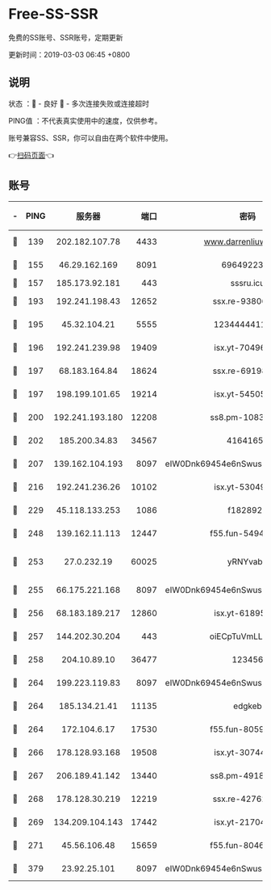 # Free-SS-SSR

免费的SS账号、SSR账号，定期更新

更新时间：2019-03-03 06:45 +0800

## 说明

状态     ：🙂 - 良好 🙁 - 多次连接失败或连接超时

PING值   ：不代表真实使用中的速度，仅供参考。

账号兼容SS、SSR，你可以自由在两个软件中使用。

👉[扫码页面](https://liesauer.github.io/free-ss-ssr.github.io/)👈

## 账号

|-|PING|服务器|端口|密码|加密方式|区域|
|:----:|:----:|:-----:|-----:|:----:|:----:|:----:|
|🙂|139|202.182.107.78|4433|www.darrenliuwei.com|aes-256-cfb|JP|
|🙂|155|46.29.162.169|8091|6964922356|aes-256-cfb|RU|
|🙂|157|185.173.92.181|443|sssru.icu|rc4-md5|RU|
|🙂|193|192.241.198.43|12652|ssx.re-93806921|aes-256-cfb|US|
|🙂|195|45.32.104.21|5555|1234444411111|aes-256-cfb|SG|
|🙂|196|192.241.239.98|19409|isx.yt-70496605|aes-256-cfb|US|
|🙂|197|68.183.164.84|18624|ssx.re-69198876|aes-256-cfb|US|
|🙂|197|198.199.101.65|19214|isx.yt-54505291|aes-256-cfb|US|
|🙂|200|192.241.193.180|12208|ss8.pm-10835371|aes-256-cfb|US|
|🙂|202|185.200.34.83|34567|41641651|aes-256-cfb|US|
|🙂|207|139.162.104.193|8097|eIW0Dnk69454e6nSwuspv9DmS201tQ0D|aes-256-cfb|JP|
|🙂|216|192.241.236.26|10102|isx.yt-53049837|aes-256-cfb|US|
|🙂|229|45.118.133.253|1086|f1828920|aes-256-cfb|SG|
|🙂|248|139.162.11.113|12447|f55.fun-54942636|aes-256-cfb|SG|
|🙂|253|27.0.232.19|60025|yRNYvabB|xchacha20-ietf-poly1305|HK|
|🙂|255|66.175.221.168|8097|eIW0Dnk69454e6nSwuspv9DmS201tQ0D|aes-256-cfb|US|
|🙂|256|68.183.189.217|12860|isx.yt-61895505|aes-256-cfb|SG|
|🙂|257|144.202.30.204|443|oiECpTuVmLLxk4Ts|aes-256-cfb|US|
|🙂|258|204.10.89.10|36477|123456|aes-256-cfb|US|
|🙂|264|199.223.119.83|8097|eIW0Dnk69454e6nSwuspv9DmS201tQ0D|aes-256-cfb|US|
|🙂|264|185.134.21.41|11135|edgkeb|aes-256-cfb|GB|
|🙂|264|172.104.6.17|17530|f55.fun-80599240|aes-256-cfb|US|
|🙂|266|178.128.93.168|19508|isx.yt-30744692|aes-256-cfb|SG|
|🙂|267|206.189.41.142|13440|ss8.pm-49181075|aes-256-cfb|SG|
|🙂|268|178.128.30.219|12219|ssx.re-42762203|aes-256-cfb|SG|
|🙂|269|134.209.104.143|17442|isx.yt-21704008|aes-256-cfb|SG|
|🙂|271|45.56.106.48|15659|f55.fun-80465528|aes-256-cfb|US|
|🙂|379|23.92.25.101|8097|eIW0Dnk69454e6nSwuspv9DmS201tQ0D|aes-256-cfb|US|
